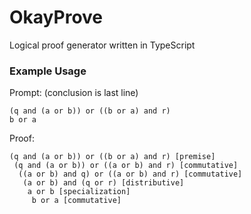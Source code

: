 # OkayProve
Logical proof generator written in TypeScript



### Example Usage

Prompt: (conclusion is last line)

```
(q and (a or b)) or ((b or a) and r)
b or a
```

Proof:

```
(q and (a or b)) or ((b or a) and r) [premise]
 (q and (a or b)) or ((a or b) and r) [commutative]
  ((a or b) and q) or ((a or b) and r) [commutative]
   (a or b) and (q or r) [distributive]
    a or b [specialization]
     b or a [commutative]
```

